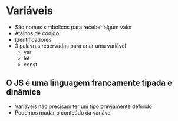 # Variáveis

* São nomes simbólicos para receber algum valor
* Atalhos de código
* Identificadores
* 3 palavras reservadas para criar uma variável
  * var
  * let
  * const

## O JS é uma linguagem francamente tipada e dinâmica
- Variáveis não precisam ter um tipo previamente definido
- Podemos mudar o conteúdo da variável